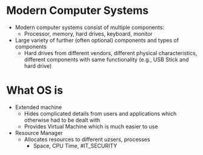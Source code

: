 # Modern Computer Systems
- Modern computer systems consist of multiple components:
	- Processor, memory, hard drives, keyboard, monitor
- Large variety of further (often optional) components and types of components
	- Hard drives from different vendors, different physical characteristics, different components with same functionality (e.g., USB Stick and hard drive)
# What OS is
* Extended machine
	* Hides complicated details from users and applications which otherwise had to be dealt with 
	* Provides Virtual Machine which is much easier to use
* Resource Manager
	* Allocates resources to different uzsers, processes
		* Space, CPU Time,
#IT_SECURITY 
